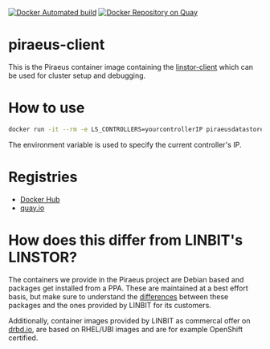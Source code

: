 [![Docker Automated build](https://img.shields.io/docker/automated/piraeusdatastore/piraeus-client.svg)](https://hub.docker.com/r/piraeusdatastore/piraeus-client)
[![Docker Repository on Quay](https://quay.io/repository/piraeusdatastore/piraeus-client/status "Docker Repository on Quay")](https://quay.io/repository/piraeusdatastore/piraeus-client)

# piraeus-client

This is the Piraeus container image containing the [linstor-client](https://github.com/LINBIT/linstor-client)
which can be used for cluster setup and debugging.

# How to use
```sh
docker run -it --rm -e LS_CONTROLLERS=yourcontrollerIP piraeusdatastore/piraeus-client node list
```

The environment variable is used to specify the current controller's IP.

# Registries
- [Docker Hub](https://hub.docker.com/r/piraeusdatastore/piraeus-client)
- [quay.io](https://quay.io/repository/piraeusdatastore/piraeus-client)

# How does this differ from LINBIT's LINSTOR?
The containers we provide in the Piraeus project are Debian based and packages get installed from a
PPA. These are maintained at a best effort basis, but make sure to understand the
[differences](https://launchpad.net/~linbit/+archive/ubuntu/linbit-drbd9-stack) between these packages and the
ones provided by LINBIT for its customers.

Additionally, container images provided by LINBIT as commercal offer on [drbd.io](http://drbd.io), are based
on RHEL/UBI images and are for example OpenShift certified.

